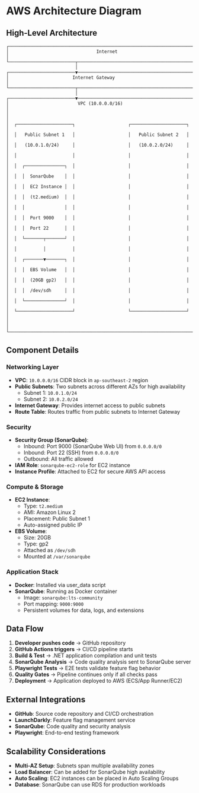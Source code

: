 # AWS Architecture Diagram

## High-Level Architecture

```
┌─────────────────────────────────────────────────────────────────────────────┐
│                                 Internet                                    │
└─────────────────────────┬───────────────────────────────────────────────────┘
                          │
┌─────────────────────────▼───────────────────────────────────────────────────┐
│                        Internet Gateway                                    │
└─────────────────────────┬───────────────────────────────────────────────────┘
                          │
┌─────────────────────────▼───────────────────────────────────────────────────┐
│                          VPC (10.0.0.0/16)                                │
│                                                                             │
│  ┌─────────────────────┐                    ┌─────────────────────┐        │
│  │   Public Subnet 1   │                    │   Public Subnet 2   │        │
│  │   (10.0.1.0/24)     │                    │   (10.0.2.0/24)     │        │
│  │                     │                    │                     │        │
│  │  ┌───────────────┐  │                    │                     │        │
│  │  │  SonarQube    │  │                    │                     │        │
│  │  │  EC2 Instance │  │                    │                     │        │
│  │  │  (t2.medium)  │  │                    │                     │        │
│  │  │               │  │                    │                     │        │
│  │  │  Port 9000    │  │                    │                     │        │
│  │  │  Port 22      │  │                    │                     │        │
│  │  └───────┬───────┘  │                    │                     │        │
│  │          │          │                    │                     │        │
│  │  ┌───────▼───────┐  │                    │                     │        │
│  │  │  EBS Volume   │  │                    │                     │        │
│  │  │  (20GB gp2)   │  │                    │                     │        │
│  │  │  /dev/sdh     │  │                    │                     │        │
│  │  └───────────────┘  │                    │                     │        │
│  └─────────────────────┘                    └─────────────────────┘        │
│                                                                             │
└─────────────────────────────────────────────────────────────────────────────┘
```

## Component Details

### Networking Layer

- **VPC**: `10.0.0.0/16` CIDR block in `ap-southeast-2` region
- **Public Subnets**: Two subnets across different AZs for high availability
  - Subnet 1: `10.0.1.0/24`
  - Subnet 2: `10.0.2.0/24`
- **Internet Gateway**: Provides internet access to public subnets
- **Route Table**: Routes traffic from public subnets to Internet Gateway

### Security

- **Security Group (SonarQube)**:
  - Inbound: Port 9000 (SonarQube Web UI) from `0.0.0.0/0`
  - Inbound: Port 22 (SSH) from `0.0.0.0/0`
  - Outbound: All traffic allowed
- **IAM Role**: `sonarqube-ec2-role` for EC2 instance
- **Instance Profile**: Attached to EC2 for secure AWS API access

### Compute & Storage

- **EC2 Instance**:
  - Type: `t2.medium`
  - AMI: Amazon Linux 2
  - Placement: Public Subnet 1
  - Auto-assigned public IP
- **EBS Volume**:
  - Size: 20GB
  - Type: gp2
  - Attached as `/dev/sdh`
  - Mounted at `/var/sonarqube`

### Application Stack

- **Docker**: Installed via user_data script
- **SonarQube**: Running as Docker container
  - Image: `sonarqube:lts-community`
  - Port mapping: `9000:9000`
  - Persistent volumes for data, logs, and extensions

## Data Flow

1. **Developer pushes code** → GitHub repository
2. **GitHub Actions triggers** → CI/CD pipeline starts
3. **Build & Test** → .NET application compilation and unit tests
4. **SonarQube Analysis** → Code quality analysis sent to SonarQube server
5. **Playwright Tests** → E2E tests validate feature flag behavior
6. **Quality Gates** → Pipeline continues only if all checks pass
7. **Deployment** → Application deployed to AWS (ECS/App Runner/EC2)

## External Integrations

- **GitHub**: Source code repository and CI/CD orchestration
- **LaunchDarkly**: Feature flag management service
- **SonarQube**: Code quality and security analysis
- **Playwright**: End-to-end testing framework

## Scalability Considerations

- **Multi-AZ Setup**: Subnets span multiple availability zones
- **Load Balancer**: Can be added for SonarQube high availability
- **Auto Scaling**: EC2 instances can be placed in Auto Scaling Groups
- **Database**: SonarQube can use RDS for production workloads

